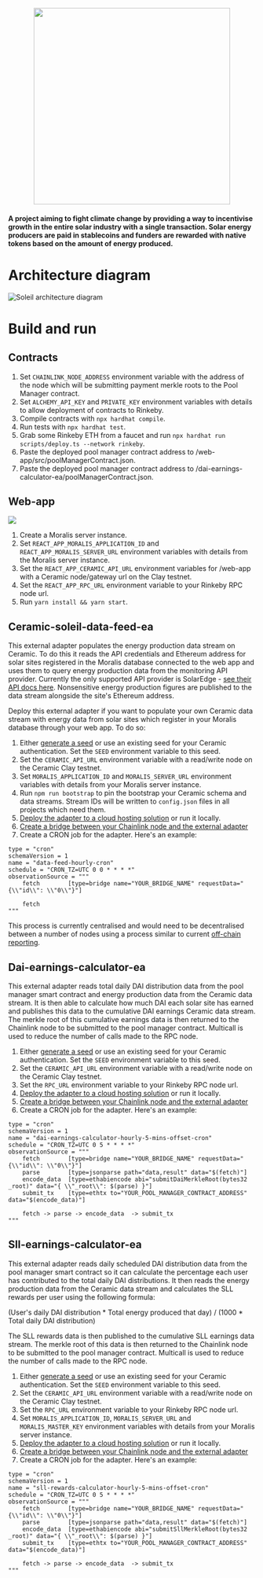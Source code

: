 <p align="center"><img src="https://user-images.githubusercontent.com/6655367/143323993-1dca79f1-6716-42a2-aba0-7ec706d93207.png" width="400" height="400" /></p>

#### A project aiming to fight climate change by providing a way to incentivise growth in the entire solar industry with a single transaction. Solar energy producers are paid in stablecoins and funders are rewarded with native tokens based on the amount of energy produced.

# Architecture diagram
![Soleil architecture diagram](https://user-images.githubusercontent.com/6655367/143323919-0cba2a68-cd1f-47ce-9049-f2849d6b7da1.png)


# Build and run

## Contracts

1. Set `CHAINLINK_NODE_ADDRESS` environment variable with the address of the node which will be submitting payment merkle roots to the Pool Manager contract.
1. Set `ALCHEMY_API_KEY` and `PRIVATE_KEY` environment variables with details to allow deployment of contracts to Rinkeby.
1. Compile contracts with `npx hardhat compile`.
1. Run tests with `npx hardhat test`.
1. Grab some Rinkeby ETH from a faucet and run `npx hardhat run scripts/deploy.ts --network rinkeby`.
1. Paste the deployed pool manager contract address to /web-app/src/poolManagerContract.json.
1. Paste the deployed pool manager contract address to /dai-earnings-calculator-ea/poolManagerContract.json.

## Web-app

<img src="https://user-images.githubusercontent.com/6655367/143720677-540b59af-1c7e-4e40-8fd4-d9d13dc0fa71.png"/>

1. Create a Moralis server instance.
1. Set `REACT_APP_MORALIS_APPLICATION_ID` and `REACT_APP_MORALIS_SERVER_URL` environment variables with details from the Moralis server instance.
1. Set the `REACT_APP_CERAMIC_API_URL` environment variables for /web-app with a Ceramic node/gateway url on the Clay testnet.
1. Set the `REACT_APP_RPC_URL` environment variable to your Rinkeby RPC node url.
1. Run `yarn install && yarn start`.

## Ceramic-soleil-data-feed-ea

This external adapter populates the energy production data stream on Ceramic. To do this it reads the API credentials and Ethereum address for solar sites registered in the Moralis database connected to the web app and uses them to query energy production data from the monitoring API provider. Currently the only supported API provider is SolarEdge - [see their API docs here](https://www.solaredge.com/sites/default/files/se_monitoring_api.pdf). Nonsensitive energy production figures are published to the data stream alongside the site's Ethereum address.

Deploy this external adapter if you want to populate your own Ceramic data stream with energy data from solar sites which register in your Moralis database through your web app. To do so:

1. Either [generate a seed](https://developers.ceramic.network/authentication/key-did/provider/#3-get-seed-for-did) or use an existing seed for your Ceramic authentication. Set the `SEED` environment variable to this seed.
1. Set the `CERAMIC_API_URL` environment variable with a read/write node on the Ceramic Clay testnet.
1. Set `MORALIS_APPLICATION_ID` and `MORALIS_SERVER_URL` environment variables with details from your Moralis server instance.
1. Run `npm run bootstrap` to pin the bootstrap your Ceramic schema and data streams. Stream IDs will be written to `config.json` files in all projects which need them.
1. [Deploy the adapter to a cloud hosting solution](https://chainlinkadapters.com/guides/run-external-adapter-on-gcp) or run it locally.
1. [Create a bridge between your Chainlink node and the external adapter](https://docs.chain.link/docs/node-operators/)
1. Create a CRON job for the adapter. Here's an example:

```
type = "cron"
schemaVersion = 1
name = "data-feed-hourly-cron"
schedule = "CRON_TZ=UTC 0 0 * * * *"
observationSource = """
    fetch        [type=bridge name="YOUR_BRIDGE_NAME" requestData="{\\"id\\": \\"0\\"}"]

    fetch
"""
```

This process is currently centralised and would need to be decentralised between a number of nodes using a process similar to current [off-chain reporting](https://docs.chain.link/docs/off-chain-reporting/).

## Dai-earnings-calculator-ea

This external adapter reads total daily DAI distribution data from the pool manager smart contract and energy production data from the Ceramic data stream. It is then able to calculate how much DAI each solar site has earned and publishes this data to the cumulative DAI earnings Ceramic data stream. The merkle root of this cumulative earnings data is then returned to the Chainlink node to be submitted to the pool manager contract. Multicall is used to reduce the number of calls made to the RPC node.

1. Either [generate a seed](https://developers.ceramic.network/authentication/key-did/provider/#3-get-seed-for-did) or use an existing seed for your Ceramic authentication. Set the `SEED` environment variable to this seed.
1. Set the `CERAMIC_API_URL` environment variable with a read/write node on the Ceramic Clay testnet.
1. Set the `RPC_URL` environment variable to your Rinkeby RPC node url.
1. [Deploy the adapter to a cloud hosting solution](https://chainlinkadapters.com/guides/run-external-adapter-on-gcp) or run it locally.
1. [Create a bridge between your Chainlink node and the external adapter](https://docs.chain.link/docs/node-operators/)
1. Create a CRON job for the adapter. Here's an example:

```
type = "cron"
schemaVersion = 1
name = "dai-earnings-calculator-hourly-5-mins-offset-cron"
schedule = "CRON_TZ=UTC 0 5 * * * *"
observationSource = """
    fetch        [type=bridge name="YOUR_BRIDGE_NAME" requestData="{\\"id\\": \\"0\\"}"]
    parse        [type=jsonparse path="data,result" data="$(fetch)"]
    encode_data  [type=ethabiencode abi="submitDaiMerkleRoot(bytes32 _root)" data="{ \\"_root\\": $(parse) }"]
    submit_tx    [type=ethtx to="YOUR_POOL_MANAGER_CONTRACT_ADDRESS" data="$(encode_data)"]

    fetch -> parse -> encode_data  -> submit_tx
"""
```

## Sll-earnings-calculator-ea

This external adapter reads daily scheduled DAI distribution data from the pool manager smart contract so it can calculate the percentage each user has contributed to the total daily DAI distributions. It then reads the energy production data from the Ceramic data stream and calculates the SLL rewards per user using the following formula:

(User's daily DAI distribution * Total energy produced that day) / (1000 * Total daily DAI distribution)

The SLL rewards data is then published to the cumulative SLL earnings data stream. The merkle root of this data is then returned to the Chainlink node to be submitted to the pool manager contract. Multicall is used to reduce the number of calls made to the RPC node.

1. Either [generate a seed](https://developers.ceramic.network/authentication/key-did/provider/#3-get-seed-for-did) or use an existing seed for your Ceramic authentication. Set the `SEED` environment variable to this seed.
1. Set the `CERAMIC_API_URL` environment variable with a read/write node on the Ceramic Clay testnet.
1. Set the `RPC_URL` environment variable to your Rinkeby RPC node url.
1. Set `MORALIS_APPLICATION_ID`, `MORALIS_SERVER_URL` and `MORALIS_MASTER_KEY` environment variables with details from your Moralis server instance.
1. [Deploy the adapter to a cloud hosting solution](https://chainlinkadapters.com/guides/run-external-adapter-on-gcp) or run it locally.
1. [Create a bridge between your Chainlink node and the external adapter](https://docs.chain.link/docs/node-operators/)
1. Create a CRON job for the adapter. Here's an example:

```
type = "cron"
schemaVersion = 1
name = "sll-rewards-calculator-hourly-5-mins-offset-cron"
schedule = "CRON_TZ=UTC 0 5 * * * *"
observationSource = """
    fetch        [type=bridge name="YOUR_BRIDGE_NAME" requestData="{\\"id\\": \\"0\\"}"]
    parse        [type=jsonparse path="data,result" data="$(fetch)"]
    encode_data  [type=ethabiencode abi="submitSllMerkleRoot(bytes32 _root)" data="{ \\"_root\\": $(parse) }"]
    submit_tx    [type=ethtx to="YOUR_POOL_MANAGER_CONTRACT_ADDRESS" data="$(encode_data)"]

    fetch -> parse -> encode_data  -> submit_tx
"""
```
